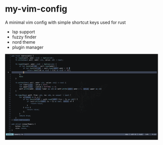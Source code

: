 # my-vim-config
A minimal vim config with simple shortcut keys used for rust
- lsp support
- fuzzy finder
- nord theme
- plugin manager

![screenshot here !](https://github.com/Marwan-lord/my-vim-config/blob/main/images/vim.png)
